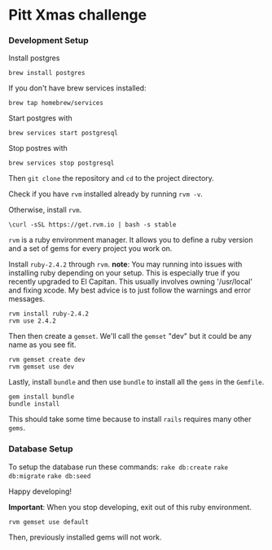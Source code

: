 # Pitt Xmas challenge
### Development Setup
Install postgres
 ```
 brew install postgres
 ```
 If you don't have brew services installed:
 ```
 brew tap homebrew/services
 ```
 Start postgres with 
 ```
 brew services start postgresql
 ```
 Stop postres with
 ```
 brew services stop postgresql
 ```
 Then `git clone` the repository and `cd` to the project directory.

Check if you have `rvm` installed already by running `rvm -v`. 

Otherwise, install `rvm`.
```
\curl -sSL https://get.rvm.io | bash -s stable
```
`rvm` is a ruby environment manager.  It allows you to define a ruby version and a set of gems for every project you work on.

Install `ruby-2.4.2` through `rvm`.  **note**: You may running into issues with installing ruby depending on your setup.  This is especially true if you recently upgraded to El Capitan.  This usually involves owning '/usr/local' and fixing xcode.  My best advice is to just follow the warnings and error messages.

```
rvm install ruby-2.4.2
rvm use 2.4.2
```
Then then create a `gemset`.  We'll call the `gemset` "dev" but it could be any name as you see fit.
```
rvm gemset create dev
rvm gemset use dev
```
Lastly, install `bundle` and then use `bundle` to install all the `gems` in the `Gemfile`.
```
gem install bundle
bundle install
```
This should take some time because to install `rails` requires many other `gems`.

### Database Setup
To setup the database run these commands:
```rake db:create```
```rake db:migrate```
```rake db:seed```

Happy developing!

**Important**: When you stop developing, exit out of this ruby environment.
```
rvm gemset use default
```
Then, previously installed gems will not work.